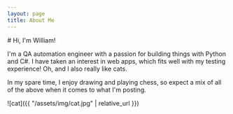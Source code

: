 ```yaml
---
layout: page
title: About Me
---
```

<link rel="stylesheet" href="https://cdnjs.cloudflare.com/ajax/libs/font-awesome/6.0.0/css/all.min.css" integrity="sha512-9usAa10IRO0HhonpyAIVpjrylPvoDwiPUiKdWk5t3PyolY1cOd4DSE0Ga+ri4AuTroPR5aQvXU9xC6qOPnzFeg==" crossorigin="anonymous" referrerpolicy="no-referrer" />
# Hi, I'm William!

I'm a QA automation engineer with a passion for building things with Python and
C#. I have taken an interest in web apps, which fits well with my testing
experience! Oh, and I also really like cats.

In my spare time, I enjoy drawing and playing chess, so expect a mix of all of
the above when it comes to what I'm posting.

![cat]({{ "/assets/img/cat.jpg" | relative_url }}) 
